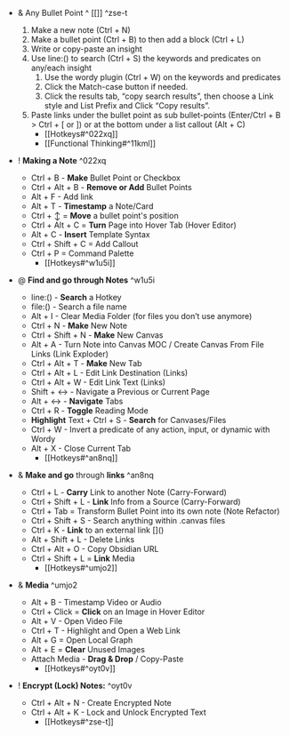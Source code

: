- & Any Bullet Point ^ [[]] ^zse-t
	1. Make a new note (Ctrl + N)
	2. Make a bullet point (Ctrl + B) to then add a block (Ctrl + L)
	3. Write or copy-paste an insight
	4. Use line:() to search (Ctrl + S) the keywords and predicates on any/each insight
		1. Use the wordy plugin (Ctrl + W) on the keywords and predicates
		2. Click the Match-case button if needed.
		3. Click the results tab, “copy search results”, then choose a Link style and List Prefix and Click “Copy results”.
	5. Paste links under the bullet point as sub bullet-points (Enter/Ctrl + B > Ctrl + [ or ]) or at the bottom under a list callout (Alt + C) 
		- [[Hotkeys#^022xq]]
		- [[Functional Thinking#^11kml]]

- ! **Making a Note** ^022xq
	- Ctrl + B - **Make** Bullet Point or Checkbox
	- Ctrl + Alt + B - **Remove or Add** Bullet Points
	- Alt + F - Add link
	- Alt + T - **Timestamp** a Note/Card
	- Ctrl + ↕ = **Move** a bullet point's position
	- Ctrl + Alt + C = **Turn** Page into Hover Tab (Hover Editor)
	- Alt + C - **Insert** Template Syntax 
	- Ctrl + Shift + C = Add Callout
	- Ctrl + P = Command Palette
		- [[Hotkeys#^w1u5i]]

- @ **Find and go through Notes** ^w1u5i
	- line:() - **Search** a Hotkey
	- file:() - Search a file name
	- Alt + I - Clear Media Folder (for files you don’t use anymore)
	- Ctrl + N - **Make** New Note
	- Ctrl + Shift + N - **Make** New Canvas
	- Alt + A - Turn Note into Canvas MOC / Create Canvas From File Links (Link Exploder)
	- Ctrl + Alt + T - **Make** New Tab
	- Ctrl + Alt + L - Edit Link Destination (Links)
	- Ctrl + Alt + W - Edit Link Text (Links)
	- Shift + ↔ - Navigate a Previous or Current Page
	- Alt + ↔ - **Navigate** Tabs
	- Ctrl + R - **Toggle** Reading Mode
	- **Highlight** Text + Ctrl + S - **Search** for Canvases/Files
	- Ctrl + W - Invert a predicate of any action, input, or dynamic with Wordy
	- Alt + X - Close Current Tab
		 - [[Hotkeys#^an8nq]]

- & **Make and go** through **links** ^an8nq
	- Ctrl + L - **Carry** Link to another Note (Carry-Forward)
	- Ctrl + Shift + L - **Link** Info from a Source (Carry-Forward)
	- Ctrl + Tab = Transform Bullet Point into its own note (Note Refactor)
	- Ctrl + Shift + S - Search anything within .canvas files
	- Ctrl + K - **Link** to an external link []\()
	- Alt + Shift + L - Delete Links
	- Ctrl + Alt + O - Copy Obsidian URL
	- Ctrl + Shift + L = **Link** Media
		- [[Hotkeys#^umjo2]]

- & **Media** ^umjo2
	- Alt + B - Timestamp Video or Audio
	- Ctrl + Click = **Click** on an Image in Hover Editor
	- Alt + V - Open Video File
	- Ctrl + T - Highlight and Open a Web Link
	- Alt + G = Open Local Graph
	- Alt + E = **Clear** Unused Images
	- Attach Media - **Drag & Drop** / Copy-Paste
		- [[Hotkeys#^oyt0v]]

- ! **Encrypt (Lock) Notes:** ^oyt0v
	- Ctrl + Alt + N - Create Encrypted Note
	- Ctrl + Alt + K - Lock and Unlock Encrypted Text
		- [[Hotkeys#^zse-t]]